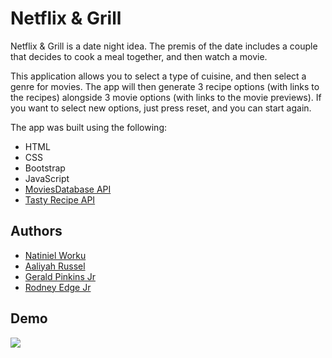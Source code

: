 
# Netflix & Grill

Netflix & Grill is a date night idea. The premis of the date includes a couple that decides to cook a meal together, and then watch a movie.

This application allows you to select a type of cuisine, and then select a genre for movies. The app will then generate 3 recipe options (with links to the recipes) alongside 3 movie options (with links to the movie previews). If you want to select new options, just press reset, and you can start again.

The app was built using the following:
- HTML
- CSS
- Bootstrap
- JavaScript
- [MoviesDatabase API](https://rapidapi.com/SAdrian/api/moviesdatabase)
- [Tasty Recipe API](https://rapidapi.com/apidojo/api/tasty/)


## Authors

- [Natiniel Worku](https://github.com/nworku00)
- [Aaliyah Russel](https://github.com/Azrussell)
- [Gerald Pinkins Jr](https://github.com/GeraldPinkinsJr)
- [Rodney Edge Jr](https://github.com/rmedge2)


## Demo

![](./Screen_Recording_2023-05-18_at_11_26_07_AM_AdobeExpress.gif)

